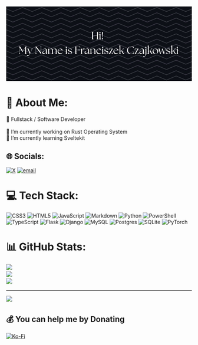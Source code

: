
![👋 Hello, My Name is Franciszek Czajkowski👋](heder.jpg)
# 💫 About Me:
📌 Fullstack / Software Developer<br><br>🔭 I’m currently working on Rust Operating System<br>🌱 I’m currently learning Sveltekit


## 🌐 Socials:
[![X](https://img.shields.io/badge/X-black.svg?logo=X&logoColor=white)](https://x.com/FCzajkowski) [![email](https://img.shields.io/badge/Email-D14836?logo=gmail&logoColor=white)](mailto:FCzajkowski@proton.me) 

# 💻 Tech Stack:
![CSS3](https://img.shields.io/badge/css3-%231572B6.svg?style=for-the-badge&logo=css3&logoColor=white) ![HTML5](https://img.shields.io/badge/html5-%23E34F26.svg?style=for-the-badge&logo=html5&logoColor=white) ![JavaScript](https://img.shields.io/badge/javascript-%23323330.svg?style=for-the-badge&logo=javascript&logoColor=%23F7DF1E) ![Markdown](https://img.shields.io/badge/markdown-%23000000.svg?style=for-the-badge&logo=markdown&logoColor=white) ![Python](https://img.shields.io/badge/python-3670A0?style=for-the-badge&logo=python&logoColor=ffdd54) ![PowerShell](https://img.shields.io/badge/PowerShell-%235391FE.svg?style=for-the-badge&logo=powershell&logoColor=white) ![TypeScript](https://img.shields.io/badge/typescript-%23007ACC.svg?style=for-the-badge&logo=typescript&logoColor=white) ![Flask](https://img.shields.io/badge/flask-%23000.svg?style=for-the-badge&logo=flask&logoColor=white) ![Django](https://img.shields.io/badge/django-%23092E20.svg?style=for-the-badge&logo=django&logoColor=white) ![MySQL](https://img.shields.io/badge/mysql-4479A1.svg?style=for-the-badge&logo=mysql&logoColor=white) ![Postgres](https://img.shields.io/badge/postgres-%23316192.svg?style=for-the-badge&logo=postgresql&logoColor=white) ![SQLite](https://img.shields.io/badge/sqlite-%2307405e.svg?style=for-the-badge&logo=sqlite&logoColor=white) ![PyTorch](https://img.shields.io/badge/PyTorch-%23EE4C2C.svg?style=for-the-badge&logo=PyTorch&logoColor=white)
# 📊 GitHub Stats:
![](https://github-readme-stats.vercel.app/api?username=FCzajkowski&theme=transparent&hide_border=true&include_all_commits=false&count_private=false)<br/>
![](https://nirzak-streak-stats.vercel.app/?user=FCzajkowski&theme=transparent&hide_border=true)<br/>
![](https://github-readme-stats.vercel.app/api/top-langs/?username=FCzajkowski&theme=transparent&hide_border=true&include_all_commits=false&count_private=false&layout=compact)

---
[![](https://visitcount.itsvg.in/api?id=FCzajkowski&icon=0&color=0)](https://visitcount.itsvg.in)

  ## 💰 You can help me by Donating
  [![Ko-Fi](https://img.shields.io/badge/Ko--fi-F16061?style=for-the-badge&logo=ko-fi&logoColor=white)](https://ko-fi.com/FCzajkowski) 

<!-- Proudly created with GPRM ( https://gprm.itsvg.in ) -->
